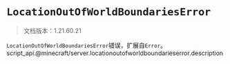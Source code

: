 # `LocationOutOfWorldBoundariesError`

> 文档版本：1.21.60.21

`LocationOutOfWorldBoundariesError`错误，扩展自`Error`。script_api.@minecraft/server.locationoutofworldboundarieserror.description
